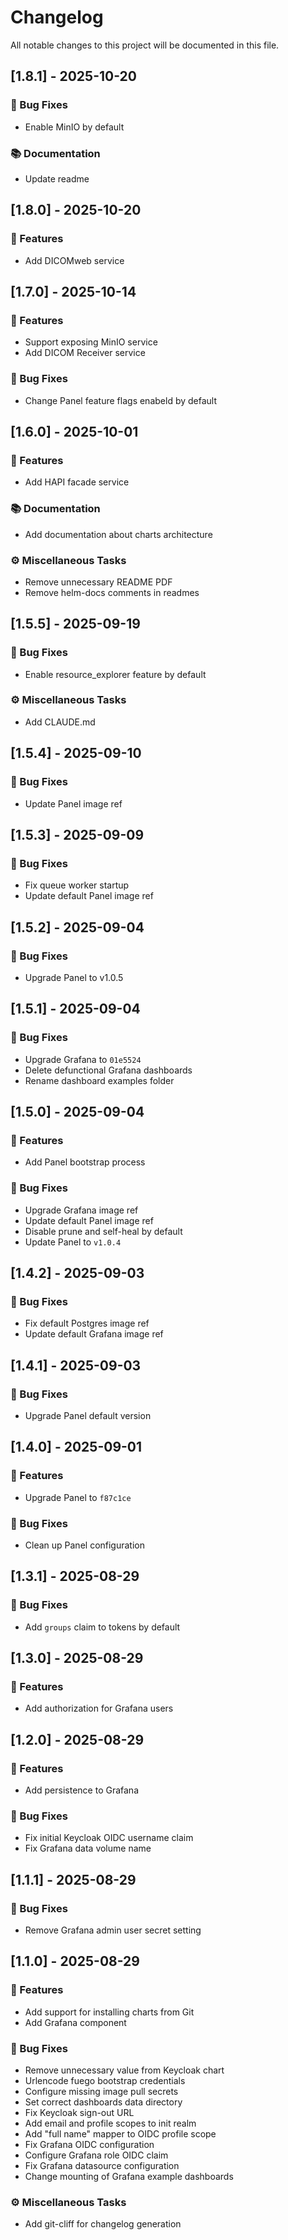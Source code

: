 # Changelog

All notable changes to this project will be documented in this file.

## [1.8.1] - 2025-10-20

### 🐛 Bug Fixes

- Enable MinIO by default

### 📚 Documentation

- Update readme
## [1.8.0] - 2025-10-20

### 🚀 Features

- Add DICOMweb service
## [1.7.0] - 2025-10-14

### 🚀 Features

- Support exposing MinIO service
- Add DICOM Receiver service

### 🐛 Bug Fixes

- Change Panel feature flags enabeld by default
## [1.6.0] - 2025-10-01

### 🚀 Features

- Add HAPI facade service

### 📚 Documentation

- Add documentation about charts architecture

### ⚙️ Miscellaneous Tasks

- Remove unnecessary README PDF
- Remove helm-docs comments in readmes
## [1.5.5] - 2025-09-19

### 🐛 Bug Fixes

- Enable resource_explorer feature by default

### ⚙️ Miscellaneous Tasks

- Add CLAUDE.md
## [1.5.4] - 2025-09-10

### 🐛 Bug Fixes

- Update Panel image ref
## [1.5.3] - 2025-09-09

### 🐛 Bug Fixes

- Fix queue worker startup
- Update default Panel image ref
## [1.5.2] - 2025-09-04

### 🐛 Bug Fixes

- Upgrade Panel to v1.0.5
## [1.5.1] - 2025-09-04

### 🐛 Bug Fixes

- Upgrade Grafana to `01e5524`
- Delete defunctional Grafana dashboards
- Rename dashboard examples folder
## [1.5.0] - 2025-09-04

### 🚀 Features

- Add Panel bootstrap process

### 🐛 Bug Fixes

- Upgrade Grafana image ref
- Update default Panel image ref
- Disable prune and self-heal by default
- Update Panel to `v1.0.4`
## [1.4.2] - 2025-09-03

### 🐛 Bug Fixes

- Fix default Postgres image ref
- Update default Grafana image ref
## [1.4.1] - 2025-09-03

### 🐛 Bug Fixes

- Upgrade Panel default version
## [1.4.0] - 2025-09-01

### 🚀 Features

- Upgrade Panel to `f87c1ce`

### 🐛 Bug Fixes

- Clean up Panel configuration
## [1.3.1] - 2025-08-29

### 🐛 Bug Fixes

- Add `groups` claim to tokens by default
## [1.3.0] - 2025-08-29

### 🚀 Features

- Add authorization for Grafana users
## [1.2.0] - 2025-08-29

### 🚀 Features

- Add persistence to Grafana

### 🐛 Bug Fixes

- Fix initial Keycloak OIDC username claim
- Fix Grafana data volume name
## [1.1.1] - 2025-08-29

### 🐛 Bug Fixes

- Remove Grafana admin user secret setting
## [1.1.0] - 2025-08-29

### 🚀 Features

- Add support for installing charts from Git
- Add Grafana component

### 🐛 Bug Fixes

- Remove unnecessary value from Keycloak chart
- Urlencode fuego bootstrap credentials
- Configure missing image pull secrets
- Set correct dashboards data directory
- Fix Keycloak sign-out URL
- Add email and profile scopes to init realm
- Add "full name" mapper to OIDC profile scope
- Fix Grafana OIDC configuration
- Configure Grafana role OIDC claim
- Fix Grafana datasource configuration
- Change mounting of Grafana example dashboards

### ⚙️ Miscellaneous Tasks

- Add git-cliff for changelog generation
